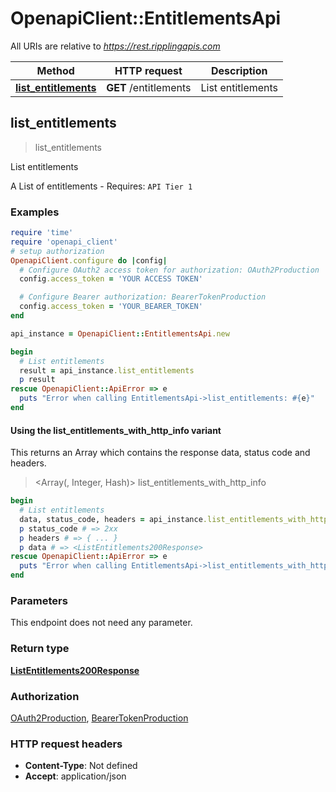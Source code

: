 # OpenapiClient::EntitlementsApi

All URIs are relative to *https://rest.ripplingapis.com*

| Method | HTTP request | Description |
| ------ | ------------ | ----------- |
| [**list_entitlements**](EntitlementsApi.md#list_entitlements) | **GET** /entitlements | List entitlements |


## list_entitlements

> <ListEntitlements200Response> list_entitlements

List entitlements

A List of entitlements  - Requires: `API Tier 1`

### Examples

```ruby
require 'time'
require 'openapi_client'
# setup authorization
OpenapiClient.configure do |config|
  # Configure OAuth2 access token for authorization: OAuth2Production
  config.access_token = 'YOUR ACCESS TOKEN'

  # Configure Bearer authorization: BearerTokenProduction
  config.access_token = 'YOUR_BEARER_TOKEN'
end

api_instance = OpenapiClient::EntitlementsApi.new

begin
  # List entitlements
  result = api_instance.list_entitlements
  p result
rescue OpenapiClient::ApiError => e
  puts "Error when calling EntitlementsApi->list_entitlements: #{e}"
end
```

#### Using the list_entitlements_with_http_info variant

This returns an Array which contains the response data, status code and headers.

> <Array(<ListEntitlements200Response>, Integer, Hash)> list_entitlements_with_http_info

```ruby
begin
  # List entitlements
  data, status_code, headers = api_instance.list_entitlements_with_http_info
  p status_code # => 2xx
  p headers # => { ... }
  p data # => <ListEntitlements200Response>
rescue OpenapiClient::ApiError => e
  puts "Error when calling EntitlementsApi->list_entitlements_with_http_info: #{e}"
end
```

### Parameters

This endpoint does not need any parameter.

### Return type

[**ListEntitlements200Response**](ListEntitlements200Response.md)

### Authorization

[OAuth2Production](../README.md#OAuth2Production), [BearerTokenProduction](../README.md#BearerTokenProduction)

### HTTP request headers

- **Content-Type**: Not defined
- **Accept**: application/json

